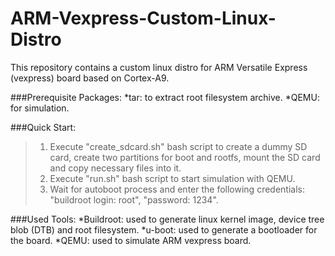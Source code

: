 # ARM-Vexpress-Custom-Linux-Distro
This repository contains a custom linux distro for ARM Versatile Express (vexpress) board based on Cortex-A9.

###Prerequisite Packages:
\*tar: to extract root filesystem archive.
\*QEMU: for simulation.

###Quick Start:
>1. Execute "create_sdcard.sh" bash script to create a dummy SD card, create two partitions for boot and rootfs, mount the SD card and copy necessary files into it.
>2. Execute "run.sh" bash script to start simulation with QEMU.
>3. Wait for autoboot process and enter the following credentials: "buildroot login: root", "password: 1234".

###Used Tools:
\*Buildroot: used to generate linux kernel image, device tree blob (DTB) and root filesystem.
\*u-boot: used to generate a bootloader for the board.
\*QEMU: used to simulate ARM vexpress board.
